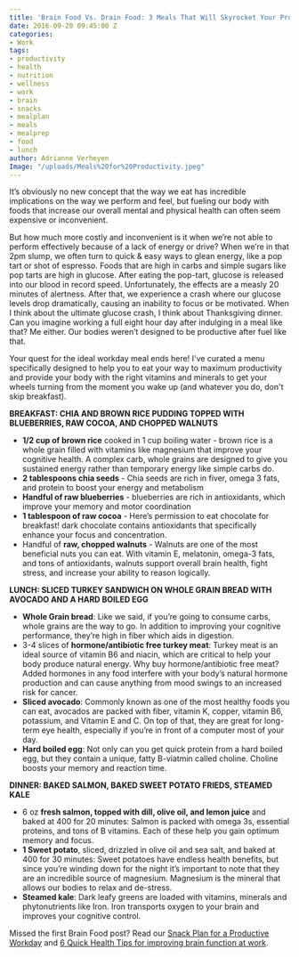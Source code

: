 ```yaml
---
title: 'Brain Food Vs. Drain Food: 3 Meals That Will Skyrocket Your Productivity'
date: 2016-09-20 09:45:00 Z
categories:
- Work
tags:
- productivity
- health
- nutrition
- wellness
- work
- brain
- snacks
- mealplan
- meals
- mealprep
- food
- lunch
author: Adrianne Verheyen
Image: "/uploads/Meals%20for%20Productivity.jpeg"
---
```


It’s obviously no new concept that the way we eat has incredible implications on the way we perform and feel, but fueling our body with foods that increase our overall mental and physical health can often seem expensive or inconvenient.

But how much more costly and inconvenient is it when we’re not able to perform effectively because of a lack of energy or drive? <!-- more --> When we’re in that 2pm slump, we often turn to quick & easy ways to glean energy, like a pop tart or shot of espresso. Foods that are high in carbs and simple sugars like pop tarts are high in glucose. After eating the pop-tart, glucose is released into our blood in record speed. Unfortunately, the effects are a measly 20 minutes of alertness. After that, we experience a crash where our glucose levels drop dramatically, causing an inability to focus or be motivated. When I think about the ultimate glucose crash, I think about Thanksgiving dinner. Can you imagine working a full eight hour day after indulging in a meal like that? Me either. Our bodies weren’t designed to be productive after fuel like that.

Your quest for the ideal workday meal ends here! I've curated a menu specifically designed to help you to eat your way to maximum productivity and provide your body with the right vitamins and minerals to get your wheels turning from the moment you wake up (and whatever you do, don't skip breakfast).

**BREAKFAST: CHIA AND BROWN RICE PUDDING TOPPED WITH BLUEBERRIES, RAW COCOA, AND CHOPPED WALNUTS**

* **1/2 cup of brown rice** cooked in 1 cup boiling water - brown rice is a whole grain filled with vitamins like magnesium that improve your cognitive health. A complex carb, whole grains are designed to give you sustained energy rather than temporary energy like simple carbs do.
* **2 tablespoons chia seeds** - Chia seeds are rich in fiver, omega 3 fats, and protein to boost your energy and metabolism
* **Handful of raw blueberries** - blueberries are rich in antioxidants, which improve your memory and motor coordination
* **1 tablespoon of raw cocoa** - Here’s permission to eat chocolate for breakfast! dark chocolate contains antioxidants that specifically enhance your focus and concentration.
* Handful of **raw, chopped walnuts** - Walnuts are one of the most beneficial nuts you can eat. With vitamin E, melatonin, omega-3 fats, and tons of antioxidants, walnuts support overall brain health, fight stress, and increase your ability to reason logically.

**LUNCH: SLICED TURKEY SANDWICH ON WHOLE GRAIN BREAD WITH AVOCADO AND A HARD BOILED EGG**

* **Whole Grain bread**: Like we said, if you’re going to consume carbs, whole grains are the way to go. In addition to improving your cognitive performance, they’re high in fiber which aids in digestion.
* 3-4 slices of **hormone/antibiotic free turkey meat**: Turkey meat is an ideal source of vitamin B6 and niacin, which are critical to help your body produce natural energy. Why buy hormone/antibiotic free meat? Added hormones in any food interfere with your body’s natural hormone production and can cause anything from mood swings to an increased risk for cancer.
* **Sliced avocado**: Commonly known as one of the most healthy foods you can eat, avocados are packed with fiber, vitamin K, copper, vitamin B6, potassium, and Vitamin E and C. On top of that, they are great for long-term eye health, especially if you’re in front of a computer most of your day.
* **Hard boiled egg**: Not only can you get quick protein from a hard boiled egg, but they contain a unique, fatty B-viatmin called choline. Choline boosts your memory and reaction time.

**DINNER: BAKED SALMON, BAKED SWEET POTATO FRIEDS, STEAMED KALE**

* 6 oz **fresh salmon, topped with dill, olive oil, and lemon juice** and baked at 400 for 20 minutes: Salmon is packed with omega 3s, essential proteins, and tons of B vitamins. Each of these help you gain optimum memory and focus.
* **1 Sweet potato**, sliced, drizzled in olive oil and sea salt, and baked at 400 for 30 minutes: Sweet potatoes have endless health benefits, but since you’re winding down for the night it’s important to note that they are an incredible source of magnesium. Magnesium is the mineral that allows our bodies to relax and de-stress.
* **Steamed kale**: Dark leafy greens are loaded with vitamins, minerals and phytonutrients like Iron. Iron transports oxygen to your brain and improves your cognitive control. 

Missed the first Brain Food post? Read our [Snack Plan for a Productive Workday](http://wayfare.io/stories/2016/09/14/brain-food-vs-drain-food-how-to-snack-your-way-to-productivity/) and [6 Quick Health Tips for improving brain function at work](http://wayfare.io/stories/2016/09/14/brain-food-vs-drain-food-how-to-snack-your-way-to-productivity/).  